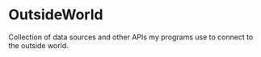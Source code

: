# OutsideWorld

Collection of data sources and other APIs my programs use to connect to the outside world.